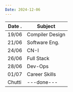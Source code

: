```yaml
---
Date: 2024-12-06
---
```


| Date  . | Subject         |
| ------- | --------------- |
| 19/06   | Compiler Design |
| 21/06   | Software Eng.   |
| 24/06   | CN-I            |
| 26/06   | Full Stack      |
| 28/06   | Dev-Ops         |
| 01/07   | Career Skills   |
| Chutti  | ---done---      |
